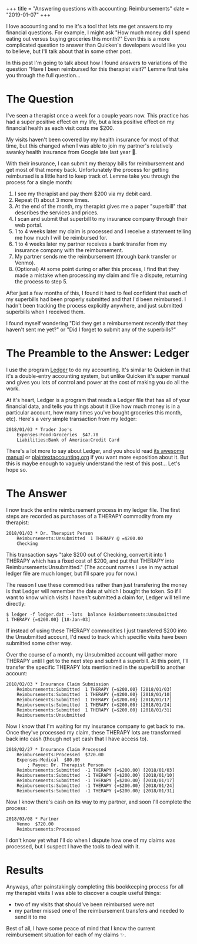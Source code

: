 +++
title = "Answering questions with accounting: Reimbursements"
date = "2019-01-07"
+++

I love accounting and to me it's a tool that lets me get answers to my financial questions. For example, I might ask "How much money did I spend eating out versus buying groceries this month?" Even this is a more complicated question to answer than Quicken's developers would like you to believe, but I'll talk about that in some other post.

In this post I'm going to talk about how I found answers to variations of the question "Have I been reimbursed for this therapist visit?" Lemme first take you through the full question…

# The Question

I've seen a therapist once a week for a couple years now. This practice has had a super positive effect on my life, but a less positive effect on my financial health as each visit costs me $200.

My visits haven't been covered by my health insurance for most of that time, but this changed when I was able to join my partner's relatively swanky health insurance from Google late last year 🎉.

With their insurance, I can submit my therapy bills for reimbursement and get most of that money back. Unfortunately the process for getting reimbursed is a little hard to keep track of. Lemme take you through the process for a single month:

1. I see my therapist and pay them $200 via my debit card.
2. Repeat (1) about 3 more times.
3. At the end of the month, my therapist gives me a paper "superbill" that describes the services and prices.
4. I scan and submit that superbill to my insurance company through their web portal.
5. 1 to 4 weeks later my claim is processed and I receive a statement telling me how much I will be reimbursed for.
6. 1 to 4 weeks later my partner receives a bank transfer from my insurance company with the reimbursement.
7. My partner sends me the reimbursement (through bank transfer or Venmo).
8. (Optional) At some point during or after this process, I find that they made a mistake when processing my claim and file a dispute, returning the process to step 5.

After just a few months of this, I found it hard to feel confident that each of my superbills had been properly submitted and that I'd been reimbursed. I hadn't been tracking the process explicitly anywhere, and just submitted superbills when I received them.

I found myself wondering "Did they get a reimbursement recently that they haven't sent me yet?" or "Did I forget to submit any of the superbills?"

# The Preamble to the Answer: Ledger

I use the program [Ledger](https://www.ledger-cli.org) to do my accounting. It's similar to Quicken in that it's a double-entry accounting system, but unlike Quicken it's super manual and gives you lots of control and power at the cost of making you do all the work.

At it's heart, Ledger is a program that reads a Ledger file that has all of your financial data, and tells you things about it (like how much money is in a particular account, how many times you've bought groceries this month, etc). Here's a very simple transaction from my ledger:

```text
2018/01/03 * Trader Joe's
    Expenses:Food:Groceries  $47.70
    Liabilities:Bank of America:Credit Card
```

There's a lot more to say about Ledger, and you should read [its awesome manual](https://www.ledger-cli.org/3.0/doc/ledger3.html) or [plaintextaccounting.org](https://plaintextaccounting.org/) if you want more exposition about it. But this is maybe enough to vaguely understand the rest of this post… Let's hope so.

# The Answer

I now track the entire reimbursement process in my ledger file. The first steps are recorded as purchases of a THERAPY commodity from my therapist:

```text
2018/01/03 * Dr. Therapist Person
    Reimbursements:Unsubmitted  1 THERAPY @ =$200.00
    Checking
```

This transaction says "take $200 out of Checking, convert it into 1 THERAPY which has a fixed cost of $200, and put that THERAPY into Reimbursements:Unsubmitted." (The account names I use in my actual ledger file are much longer, but I'll spare you for now.)

The reason I use these commodities rather than just transfering the money is that Ledger will remember the date at which I bought the token. So if I want to know which visits I haven't submitted a claim for, Ledger will tell me directly:

```text
$ ledger -f ledger.dat --lots  balance Reimbursements:Unsubmitted
1 THERAPY {=$200.00} [18-Jan-03]
```

If instead of using these THERAPY commodities I just transfered $200 into the Unsubmitted account, I'd need to track which specific visits have been submitted some other way.

Over the course of a month, my Unsubmitted account will gather more THERAPY until I get to the next step and submit a superbill. At this point, I'll transfer the specific THERAPY lots mentionined in the superbill to another account:

```text
2018/02/03 * Insurance Claim Submission
    Reimbursements:Submitted  1 THERAPY {=$200.00} [2018/01/03]
    Reimbursements:Submitted  1 THERAPY {=$200.00} [2018/01/10]
    Reimbursements:Submitted  1 THERAPY {=$200.00} [2018/01/17]
    Reimbursements:Submitted  1 THERAPY {=$200.00} [2018/01/24]
    Reimbursements:Submitted  1 THERAPY {=$200.00} [2018/01/31]
    Reimbursements:Unsubmitted
```

Now I know that I'm waiting for my insurance company to get back to me. Once they've processed my claim, these THERAPY lots are transformed back into cash (though not yet cash that I have access to).

```text
2018/02/27 * Insurance Claim Processed
    Reimbursements:Processed  $720.00
    Expenses:Medical  $80.00
        ; Payee: Dr. Therapist Person
    Reimbursements:Submitted  -1 THERAPY {=$200.00} [2018/01/03]
    Reimbursements:Submitted  -1 THERAPY {=$200.00} [2018/01/10]
    Reimbursements:Submitted  -1 THERAPY {=$200.00} [2018/01/17]
    Reimbursements:Submitted  -1 THERAPY {=$200.00} [2018/01/24]
    Reimbursements:Submitted  -1 THERAPY {=$200.00} [2018/01/31]
```

Now I know there's cash on its way to my partner, and soon I'll complete the process:

```text
2018/03/08 * Partner
    Venmo  $720.00
    Reimbursements:Processed
```

I don't know yet what I'll do when I dispute how one of my claims was processed, but I suspect I have the tools to deal with it.

# Results

Anyways, after painstakingly completing this bookkeeping process for all my therapist visits I was able to discover a couple useful things:

* two of my visits that should've been reimbursed were not
* my partner missed one of the reimbursement transfers and needed to send it to me

Best of all, I have some peace of mind that I know the current reimbursement situation for each of my claims ✨.
